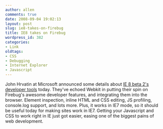 ```yaml
---
author: allen
comments: true
date: 2008-09-04 19:02:13
layout: post
slug: ie8-takes-on-firebug
title: IE8 takes on Firebug
wordpress_id: 382
categories:
- Link
oldtags:
- CSS
- Debugging
- Internet Explorer
- Javascript
---
```


John Hrvatin at Microsoft announced some details about [IE 8 beta 2's developer tools](http://blogs.msdn.com/ie/archive/2008/09/03/developer-tools-in-internet-explorer-8-beta-2.aspx) today. They've echoed Webkit in putting their spin on Firebug's awesome developer features, and integrating them into the browser. Element inspection, inline HTML and CSS editing, JS profiling, console.log support, and lots more. Plus, it works in IE7 mode, so it should be useful today for making sites work in IE7. Getting your Javascript and CSS to work right in IE just got easier, easing one of the biggest pains of web development.
